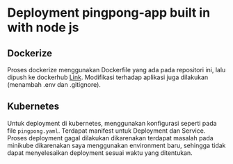 # Deployment pingpong-app built in with node js

## Dockerize
Proses dockerize menggunakan Dockerfile yang ada pada repositori ini, lalu dipush ke dockerhub [Link](https://hub.docker.com/repository/docker/lemi101/ping-pong).
Modifikasi terhadap aplikasi juga dilakukan (menambah .env dan .gitignore).

## Kubernetes
Untuk deployment di kubernetes, menggunakan konfigurasi seperti pada file `pingpong.yaml`. 
Terdapat manifest untuk Deployment dan Service.
Proses deployment gagal dilakukan dikarenakan terdapat masalah pada minikube dikarenakan saya menggunakan environment baru, sehingga tidak dapat menyelesaikan deployment sesuai waktu yang ditentukan.
